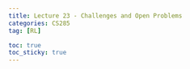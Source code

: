 ```yaml
---
title: Lecture 23 - Challenges and Open Problems
categories: CS285
tag: [RL]

toc: true
toc_sticky: true
---
```





